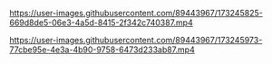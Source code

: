 

https://user-images.githubusercontent.com/89443967/173245825-669d8de5-06e3-4a5d-8415-2f342c740387.mp4



https://user-images.githubusercontent.com/89443967/173245973-77cbe95e-4e3a-4b90-9758-6473d233ab87.mp4


